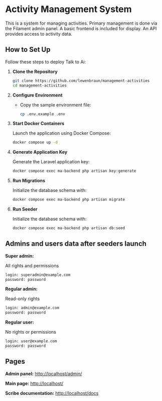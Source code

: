 # Activity Management System

This is a system for managing activities. Primary management is done via the Filament admin panel. A basic frontend is included for display. An API provides access to activity data.

## How to Set Up

Follow these steps to deploy Talk to Ai:

1. **Clone the Repository**

    ```bash
    git clone https://github.com/lewenbraun/management-activities
    cd management-activities
    ```

2. **Configure Environment**

    - Copy the sample environment file:

        ```bash
        cp .env.example .env
        ```

3. **Start Docker Containers**

    Launch the application using Docker Compose:

    ```bash
    docker compose up -d
    ```

4. **Generate Application Key**

    Generate the Laravel application key:

    ```bash
    docker compose exec ma-backend php artisan key:generate
    ```

5. **Run Migrations**

    Initialize the database schema with:

    ```bash
    docker compose exec ma-backend php artisan migrate
    ```

6. **Run Seeder**

    Initialize the database schema with:

    ```bash
    docker compose exec ma-backend php artisan db:seed
    ```

## **Admins and users data after seeders launch**

**Super admin:**

All rights and permissions

```bash
login: superadmin@example.com
password: password
```

**Regular admin:**

Read-only rights

```bash
login: admin@example.com
password: password
```

**Regular user:**

No rights or permissions

```bash
login: user@example.com
password: password
```

## **Pages**

**Admin panel:** [http://localhost/admin/](http://localhost/admin/)

**Main page:** [http://localhost/](http://localhost/)

**Scribe documentation:** [http://localhost/docs](http://localhost/docs)
